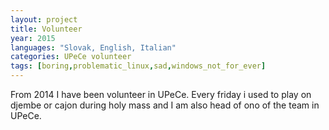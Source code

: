 ```yaml
---
layout: project
title: Volunteer
year: 2015
languages: "Slovak, English, Italian"
categories: UPeCe volunteer
tags: [boring,problematic_linux,sad,windows_not_for_ever]
---
```


From 2014 I have been volunteer in UPeCe. Every friday i used to play on djembe or cajon during holy mass and I am also head of ono of the team in UPeCe.